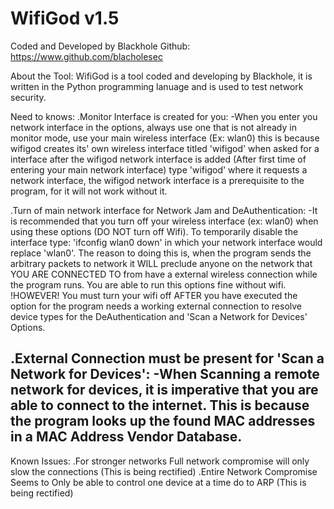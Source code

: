 # WifiGod v1.5
Coded and Developed by Blackhole
Github: https://www.github.com/blacholesec

About the Tool:
 WifiGod is a tool coded and developing by Blackhole, it is written in the Python
 programming lanuage and is used to test network security.

Need to knows:
 .Monitor Interface is created for you:
   -When you enter you network interface in the options, always use one that is
    not already in monitor mode, use your main wireless interface (Ex: wlan0)
    this is because wifigod creates its' own wireless interface titled 'wifigod'
    when asked for a interface after the wifigod network interface is added
    (After first time of entering your main network interface) type 'wifigod'
    where it requests a network interface, the wifigod network interface is
    a prerequisite to the program, for it will not work without it.

 .Turn of main network interface for Network Jam and DeAuthentication:
    -It is recommended that you turn off your wireless interface (ex: wlan0)
     when using these options (DO NOT turn off Wifi). To temporarily disable
     the interface type: 'ifconfig wlan0 down' in which your network interface
     would replace 'wlan0'. The reason to doing this is, when the program sends
     the arbitrary packets to network it WILL preclude anyone on the network
     that YOU ARE CONNECTED TO from have a external wireless connection while
     the program runs. You are able to run this options fine without wifi.
     !HOWEVER! You must turn your wifi off AFTER you have executed the option
     for the program needs a working external connection to resolve device types
     for the DeAuthentication and 'Scan a Network for Devices' Options.

 .External Connection must be present for 'Scan a Network for Devices':
    -When Scanning a remote network for devices, it is imperative that you are
     able to connect to the internet. This is because the program looks up the
     found MAC addresses in a MAC Address Vendor Database.
- 
Known Issues:
 .For stronger networks Full network compromise will only slow the connections (This is being rectified)
 .Entire Network Compromise Seems to Only be able to control one device at a time do to ARP (This is being rectified)
